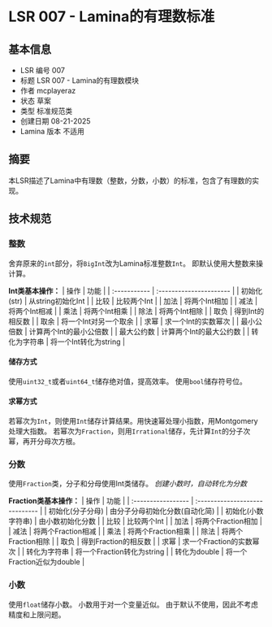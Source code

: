 # LSR 007 - Lamina的有理数标准

## 基本信息

- LSR 编号 007
- 标题 LSR 007 - Lamina的有理数模块
- 作者 mcplayeraz
- 状态 草案
- 类型 标准规范类
- 创建日期 08-21-2025
- Lamina 版本 不适用

## 摘要


本LSR描述了Lamina中有理数（整数，分数，小数）的标准，包含了有理数的实现。


## 技术规范

### 整数

舍弃原来的`int`部分，将`BigInt`改为Lamina标准整数`Int`。
即默认使用大整数来操计算。

**Int类基本操作：**
|  操作          |  功能                     |
|  :-----------  |  :----------------------  |
|  初始化(str)   |  从string初始化Int        |
|  比较          |  比较两个Int              |
|  加法          |  将两个Int相加            |
|  减法          |  将两个Int相减            |
|  乘法          |  将两个Int相乘            |
|  除法          |  将两个Int相除            |
|  取负          |  得到Int的相反数          |
|  取余          |  将一个Int对另一个取余    |
|  求幂          |  求一个Int的实数幂次      |
|  最小公倍数    |  计算两个Int的最小公倍数  |
|  最大公约数    |  计算两个Int的最大公约数  |
|  转化为字符串  |  将一个Int转化为string    |

#### 储存方式

使用`uint32_t`或者`uint64_t`储存绝对值，提高效率。
使用`bool`储存符号位。

#### 求幂方式

若幂次为`Int`，则使用`Int`储存计算结果。用快速幂处理小指数，用Montgomery处理大指数。
若幂次为`Fraction`，则用`Irrational`储存，先计算`Int`的分子次幂，再开分母次方根。

### 分数

使用`Fraction`类，分子和分母使用Int类储存。
*创建小数时，自动转化为分数*

**Fraction类基本操作：**
|  操作                |  功能                            |
|  :-----------------  |  :-----------------------------  |
|  初始化(分子分母)    |  由分子分母初始化分数(自动化简)  |
|  初始化(小数字符串)  |  由小数初始化分数                |
|  比较                |  比较两个Int                     |
|  加法                |  将两个Fraction相加              |
|  减法                |  将两个Fraction相减              |
|  乘法                |  将两个Fraction相乘              |
|  除法                |  将两个Fraction相除              |
|  取负                |  得到Fraction的相反数            |
|  求幂                |  求一个Fraction的实数幂次        |
|  转化为字符串        |  将一个Fraction转化为string      |
|  转化为double        |  将一个Fraction近似为double      |


### 小数

使用`float`储存小数。
小数用于对一个变量近似。
由于默认不使用，因此不考虑精度和上限问题。


